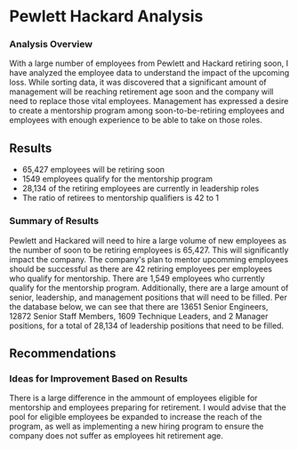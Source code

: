 # Pewlett Hackard Analysis
### Analysis Overview
With a large number of employees from Pewlett and Hackard retiring soon, I have analyzed the employee data to understand the impact of the upcoming loss. While sorting data, it was discovered that a significant amount of management will be reaching retirement age soon and the company will need to replace those vital employees. Management has expressed a desire to create a mentorship program among soon-to-be-retiring employees and employees with enough experience to be able to take on those roles.

## Results

* 65,427 employees will be retiring soon
* 1549 employees qualify for the mentorship program
* 28,134 of the retiring employees are currently in leadership roles
* The ratio of retirees to mentorship qualifiers is 42 to 1

### Summary of Results

Pewlett and Hackared will need to hire a large volume of new employees as the number of soon to be retiring employees is 65,427. This will significantly impact the company.
The company's plan to mentor upcomming employees should be successful as there are 42 retiring employees per employees who qualify for mentorship.
There are 1,549 employees who currently qualify for the mentorship program.
Additionally, there are a large amount of senior, leadership, and management positions that will need to be filled. Per the database below, we can see that there are 13651	Senior Engineers, 12872	Senior Staff Members, 1609	Technique Leaders, and 2	Manager positions, for a total of 28,134 of leadership positions that need to be filled.



## Recommendations
### Ideas for Improvement Based on Results

There is a large difference in the ammount of employees eligible for mentorship and employees preparing for retirement. I would advise that the pool for eligible employees be expanded to increase the reach of the program, as well as implementing a new hiring program to ensure the company does not suffer as employees hit retirement age.

